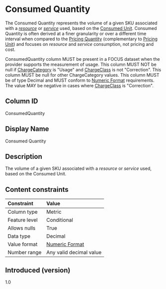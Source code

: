 # Consumed Quantity

The Consumed Quantity represents the volume of a given SKU associated with a [*resource*](#glossary:resource) or [*service*](#glossary:service) used, based on the [Consumed Unit](#consumedunit). Consumed Quantity is often derived at a finer granularity or over a different time interval when compared to the [Pricing Quantity](#pricingquantity) (complementary to [Pricing Unit](#pricingunit)) and focuses on *resource* and *service* consumption, not pricing and cost.

ConsumedQuantity column MUST be present in a FOCUS dataset when the provider supports the measurement of usage. This column MUST NOT be null if [ChargeCategory](#chargecategory) is "Usage" and  [ChargeClass](#chargeclass) is not "Correction". This column MUST be null for other ChargeCategory values. This column MUST be of type Decimal and MUST conform to [Numeric Format](#numericformat) requirements. The value MAY be negative in cases where [ChargeClass](#chargeclass) is "Correction".

## Column ID

ConsumedQuantity

## Display Name

Consumed Quantity

## Description

The volume of a given SKU associated with a *resource* or *service* used, based on the Consumed Unit.

## Content constraints

| Constraint      | Value         |
|:----------------|:--------------|
| Column type     | Metric        |
| Feature level   | Conditional   |
| Allows nulls    | True          |
| Data type       | Decimal       |
| Value format    | [Numeric Format](#numericformat) |
| Number range    | Any valid decimal value |

## Introduced (version)

1.0
